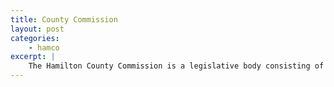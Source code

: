 ```yaml
---
title: County Commission
layout: post
categories:
    - hamco
excerpt: | 
    The Hamilton County Commission is a legislative body consisting of nine elected representatives.
---
```



